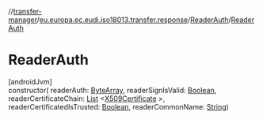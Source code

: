 //[transfer-manager](../../../index.md)/[eu.europa.ec.eudi.iso18013.transfer.response](../index.md)/[ReaderAuth](index.md)/[ReaderAuth](-reader-auth.md)

# ReaderAuth

[androidJvm]\
constructor(
readerAuth: [ByteArray](https://kotlinlang.org/api/latest/jvm/stdlib/kotlin/-byte-array/index.html),
readerSignIsValid: [Boolean](https://kotlinlang.org/api/latest/jvm/stdlib/kotlin/-boolean/index.html),
readerCertificateChain: [List](https://kotlinlang.org/api/latest/jvm/stdlib/kotlin.collections/-list/index.html)
&lt;[X509Certificate](https://developer.android.com/reference/kotlin/java/security/cert/X509Certificate.html)
&gt;,
readerCertificatedIsTrusted: [Boolean](https://kotlinlang.org/api/latest/jvm/stdlib/kotlin/-boolean/index.html),
readerCommonName: [String](https://kotlinlang.org/api/latest/jvm/stdlib/kotlin/-string/index.html))
